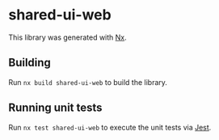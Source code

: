 # shared-ui-web

This library was generated with [Nx](https://nx.dev).

## Building

Run `nx build shared-ui-web` to build the library.

## Running unit tests

Run `nx test shared-ui-web` to execute the unit tests via [Jest](https://jestjs.io).
